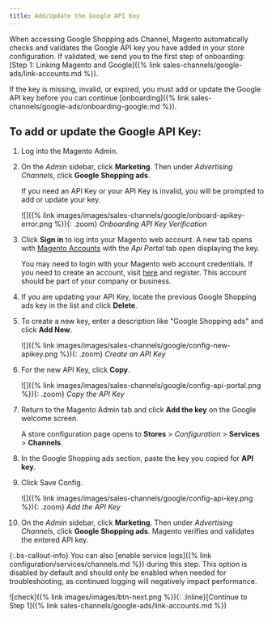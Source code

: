 ```yaml
---
title: Add/Update the Google API Key
---
```



When accessing Google Shopping ads Channel, Magento automatically checks and validates the Google API key you have added in your store configuration. If validated, we send you to the first step of onboarding: [Step 1: Linking Magento and Google]({% link sales-channels/google-ads/link-accounts.md %}).

If the key is missing, invalid, or expired, you must add or update the Google API key before you can continue [onboarding]({% link sales-channels/google-ads/onboarding-google.md %}).

## To add or update the Google API Key:

1. Log into the Magento Admin.

1. On the _Admin_ sidebar, click **Marketing**. Then under _Advertising Channels_, click **Google Shopping ads**.

    If you need an API Key or your API Key is invalid, you will be prompted to add or update your key.

    ![]({% link images/images/sales-channels/google/onboard-apikey-error.png %}){: .zoom}
    _Onboarding API Key Verification_

1. Click **Sign in** to log into your Magento web account. A new tab opens with [Magento Accounts][1] with the _Api Portal_ tab open displaying the key.

    You may need to login with your Magento web account credentials. If you need to create an account, visit [here][1] and register. This account should be part of your company or business.

1. If you are updating your API Key, locate the previous Google Shopping ads key in the list and click **Delete**.

1. To create a new key, enter a description like "Google Shopping ads" and click **Add New**.

    ![]({% link images/images/sales-channels/google/config-new-apikey.png %}){: .zoom}
    _Create an API Key_

1. For the new API Key, click **Copy**.

    ![]({% link images/images/sales-channels/google/config-api-portal.png %}){: .zoom}
    _Copy the API Key_

1. Return to the Magento Admin tab and click **Add the key** on the Google welcome screen.

    A store configuration page opens to **Stores** > _Configuration_ > **Services** > **Channels**.

1. In the Google Shopping ads section, paste the key you copied for **API key**.

1. Click <span class="btn">Save Config</span>.

    ![]({% link images/images/sales-channels/google/config-api-key.png %}){: .zoom}
    _Add the API Key_

1. On the _Admin_ sidebar, click **Marketing**. Then under _Advertising Channels_, click **Google Shopping ads**. Magento verifies and validates the entered API key.

{:.bs-callout-info}
You can also [enable service logs]({% link configuration/services/channels.md %}) during this step. This option is disabled by default and should only be enabled when needed for troubleshooting, as continued logging will negatively impact performance.

![check]({% link images/images/btn-next.png %}){: .Inline}[Continue to Step 1]({% link sales-channels/google-ads/link-accounts.md %})

[1]: https://account.magento.com/customer/account/login
